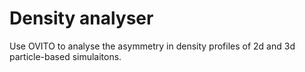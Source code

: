 # Density analyser

Use OVITO to analyse the asymmetry in density profiles of 2d and 3d particle-based simulaitons.
